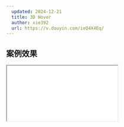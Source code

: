 ```yaml
---
  updated: 2024-12-21
  title: 3D Hover
  author: xie392
  url: https://v.douyin.com/ieQ4X4Eq/
---
```


## 案例效果

<Iframe src="/html/3DHover.html" />

